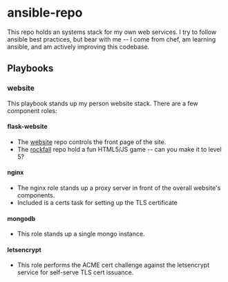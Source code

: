 # ansible-repo

This repo holds an systems stack for my own web services. I try to follow ansible best practices, but bear with me -- I come from chef, am learning ansible, and am actively improving this codebase.

## Playbooks

### website

This playbook stands up my person website stack. There are a few component roles:

#### flask-website
   - The [website](https://github.com/ksnavely/website) repo controls the front page of the site.
   - The [rockfall](https://github.com/ksnavely/rockfall) repo hold a fun HTML5/JS game -- can you make it to level 5?

#### nginx
   - The nginx role stands up a proxy server in front of the overall website's components.
   - Included is a certs task for setting up the TLS certificate

#### mongodb
   - This role stands up a single mongo instance.

#### letsencrypt
   - This role performs the ACME cert challenge against the letsencrypt service for self-serve TLS cert issuance.
